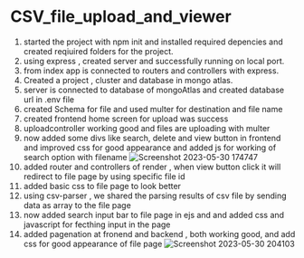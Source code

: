 # CSV_file_upload_and_viewer

1) started the project with npm init and installed required depencies and created reqiuired folders for the project.
2) using express , created server and successfully running on local port.
3) from index app is connected to routers and controllers with express.
4) Created a project , cluster and database in mongo atlas.
5) server is connected to database of mongoAtlas and created database url in .env file
6) created Schema for file and used multer for destination and file name
7) created frontend home screen for upload was success
8) uploadcontroller working good and files are uploading with multer
9) now added some divs like search, delete and view button in frontend and improved css for good appearance and added js for working of search option with filename
![Screenshot 2023-05-30 174747](https://github.com/Manohar7730/CSV_file_upload_and_viewer/assets/120391462/12c5a365-6670-4545-a504-132bd242ff33)
10) added router and controllers of render , when view button click it will redirect to file page by using specific file id
11) added basic css to file page to look better
12) using csv-parser , we shared the parsing results of csv file by sending data as array to the file page
13) now added search input bar to file page in ejs and and added css and javascript for fecthing input in the page
14) added pagenation at fronend and backend , both working good, and add css for good appearance of file page
![Screenshot 2023-05-30 204103](https://github.com/Manohar7730/CSV_file_upload_and_viewer/assets/120391462/a30aae9b-3194-439f-8322-8a31589fa51a)
